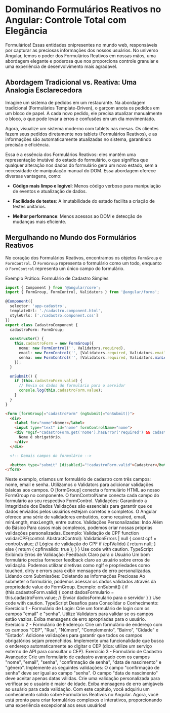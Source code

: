 # Dominando Formulários Reativos no Angular: Controle Total com Elegância
Formulários! Essas entidades onipresentes no mundo web, responsáveis por capturar as preciosas informações dos nossos usuários. No universo Angular, temos o poder dos Formulários Reativos em nossas mãos, uma abordagem elegante e poderosa que nos proporciona controle granular e uma experiência de desenvolvimento mais agradável.
## Abordagem Tradicional vs. Reativa: Uma Analogia Esclarecedora
Imagine um sistema de pedidos em um restaurante. Na abordagem tradicional (Formulários Template-Driven), o garçom anota os pedidos em um bloco de papel. A cada novo pedido, ele precisa atualizar manualmente o bloco, o que pode levar a erros e confusões em um dia movimentado.

Agora, visualize um sistema moderno com tablets nas mesas. Os clientes fazem seus pedidos diretamente nos tablets (Formulários Reativos), e as informações são automaticamente atualizadas no sistema, garantindo precisão e eficiência.

Essa é a essência dos Formulários Reativos: eles mantêm uma representação imutável do estado do formulário, o que significa que qualquer alteração nos dados do formulário gera um novo estado, sem a necessidade de manipulação manual do DOM. Essa abordagem oferece diversas vantagens, como:

- **Código mais limpo e legível**: Menos código verboso para manipulação de eventos e atualização de dados.

- **Facilidade de testes**: A imutabilidade do estado facilita a criação de testes unitários.

- **Melhor performance**: Menos acessos ao DOM e detecção de mudanças mais eficiente.

## Mergulhando no Mundo dos Formulários Reativos

No coração dos Formulários Reativos, encontramos os objetos `FormGroup` e `FormControl`. O `FormGroup` representa o formulário como um todo, enquanto o `FormControl` representa um único campo do formulário.

Exemplo Prático: Formulário de Cadastro Simples
```ts
import { Component } from '@angular/core';
import { FormGroup, FormControl, Validators } from '@angular/forms';

@Component({
  selector: 'app-cadastro',
  templateUrl: './cadastro.component.html',
  styleUrls: ['./cadastro.component.css']
})
export class CadastroComponent {
  cadastroForm: FormGroup;

  constructor() {
    this.cadastroForm = new FormGroup({
      nome: new FormControl('', Validators.required),
      email: new FormControl('', [Validators.required, Validators.email]),
      senha: new FormControl('', [Validators.required, Validators.minLength(6)])
    });
  }

  onSubmit() {
    if (this.cadastroForm.valid) {
      // Envia os dados do formulário para o servidor
      console.log(this.cadastroForm.value);
    }
  }
}
```
```html
<form [formGroup]="cadastroForm" (ngSubmit)="onSubmit()">
  <div>
    <label for="nome">Nome:</label>
    <input type="text" id="nome" formControlName="nome">
    <div *ngIf="cadastroForm.get('nome').hasError('required') && cadastroForm.get('nome').touched">
      Nome é obrigatório.
    </div>
  </div>

  <!-- Demais campos do formulário -->

  <button type="submit" [disabled]="!cadastroForm.valid">Cadastrar</button>
</form>
```
Neste exemplo, criamos um formulário de cadastro com três campos: nome, email e senha. Utilizamos o Validators para adicionar validações básicas aos campos. O [formGroup] conecta o formulário HTML ao nosso FormGroup no componente. O formControlName conecta cada campo do formulário ao seu respectivo FormControl.
Validações: Garantindo a Integridade dos Dados
Validações são essenciais para garantir que os dados enviados pelos usuários estejam corretos e completos. O Angular oferece uma série de validadores embutidos, como required, email, minLength, maxLength, entre outros.
Validações Personalizadas: Indo Além do Básico
Para casos mais complexos, podemos criar nossas próprias validações personalizadas.
Exemplo: Validação de CPF
function validarCPF(control: AbstractControl): ValidationErrors | null {
  const cpf = control.value;
  // Lógica de validação do CPF
  if (cpfValido) {
    return null;
  } else {
    return { cpfInvalido: true };
  }
}
Use code with caution.
TypeScript
Exibindo Erros de Validação: Feedback Claro para o Usuário
Um bom formulário precisa fornecer feedback claro ao usuário sobre erros de validação. Podemos utilizar diretivas como ngIf e propriedades como touched, dirty e errors para exibir mensagens de erro personalizadas.
Lidando com Submissões: Coletando as Informações Preciosas
Ao submeter o formulário, podemos acessar os dados validados através da propriedade value do FormGroup.
Exemplo:
onSubmit() {
  if (this.cadastroForm.valid) {
    const dadosFormulario = this.cadastroForm.value;
    // Enviar dadosFormulario para o servidor
  }
}
Use code with caution.
TypeScript
Desafios para Consolidar o Conhecimento:
Exercício 1 - Formulário de Login:
Crie um formulário de login com os campos "email" e "senha".
Utilize Validators para validar se os campos estão vazios.
Exiba mensagens de erro apropriadas para o usuário.
Exercício 2 - Formulário de Endereço:
Crie um formulário de endereço com os campos "CEP", "Rua", "Número", "Complemento", "Bairro", "Cidade" e "Estado".
Adicione validações para garantir que todos os campos obrigatórios sejam preenchidos.
Implemente uma funcionalidade que busca o endereço automaticamente ao digitar o CEP (dica: utilize um serviço externo de API para consultar o CEP).
Exercício 3 - Formulário de Cadastro Avançado:
Crie um formulário de cadastro avançado com os campos "nome", "email", "senha", "confirmação de senha", "data de nascimento" e "gênero".
Implemente as seguintes validações:
O campo "confirmação de senha" deve ser igual ao campo "senha".
O campo "data de nascimento" deve aceitar apenas datas válidas.
Crie uma validação personalizada para verificar se o usuário é maior de idade.
Exiba mensagens de erro amigáveis ao usuário para cada validação.
Com este capítulo, você adquiriu um conhecimento sólido sobre Formulários Reativos no Angular. Agora, você está pronto para criar formulários complexos e interativos, proporcionando uma experiência excepcional aos seus usuários!